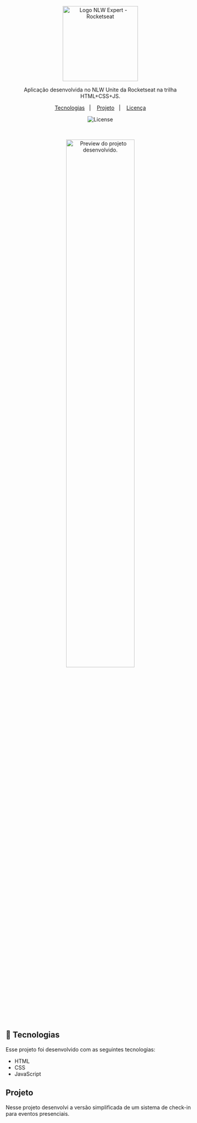 <p align="center">
  <img alt="Logo NLW Expert - Rocketseat" src="[.github/logo.png" width="200px](https://raw.githubusercontent.com/rocketseat-education/nlw-unite-html-css-js/b1fb92bdbe7ba412a49e222e458e2a45d508e783/.github/logo.png)" />
</p>

<p align="center">
Aplicação desenvolvida no NLW Unite da Rocketseat na trilha HTML+CSS+JS.
</p>

<p align="center">
  <a href="#-tecnologias">Tecnologias</a>&nbsp;&nbsp;&nbsp;|&nbsp;&nbsp;&nbsp;
  <a href="#-projeto">Projeto</a>&nbsp;&nbsp;&nbsp;|&nbsp;&nbsp;&nbsp;
  <a href="#memo-licença">Licença</a>
</p>

<p align="center">
  <img alt="License" src="https://img.shields.io/static/v1?label=license&message=MIT&color=F48F56&labelColor=00292E">
</p>

<br>

<p align="center">
  <img alt="Preview do projeto desenvolvido." src="[.github/preview.png](https://raw.githubusercontent.com/rocketseat-education/nlw-unite-html-css-js/b1fb92bdbe7ba412a49e222e458e2a45d508e783/.github/preview.png)" width="60%">
</p>


## 🚀 Tecnologias

Esse projeto foi desenvolvido com as seguintes tecnologias:

- HTML
- CSS
- JavaScript

## Projeto

Nesse projeto desenvolvi a versão simplificada de um sistema de check-in para eventos presenciais.
